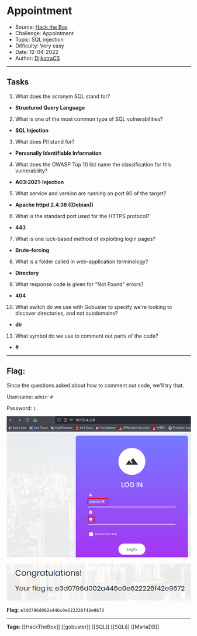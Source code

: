 # Appointment
* Source: [Hack the Box](https://hackthebox.com/)
* Challenge: Appointment
* Topic: SQL injection
* Difficulty: Very easy
* Date: 12-04-2022
* Author: [DjikstraCS](https://github.com/DjikstraCS)

---
## Tasks
1. What does the acronym SQL stand for? 
 - **Structured Query Language**
2. What is one of the most common type of SQL vulnerabilities?
- **SQL Injection**
3. What does PII stand for? 
- **Personally Identifiable Information**
4. What does the OWASP Top 10 list name the classification for this vulnerability? 
- **A03:2021-Injection**
5. What service and version are running on port 80 of the target?
- **Apache httpd 2.4.38 ((Debian))**
6. What is the standard port used for the HTTPS protocol? 
- **443**
7. What is one luck-based method of exploiting login pages? 
- **Brute-forcing**
8. What is a folder called in web-application terminology? 
- **Directory**
9. What response code is given for "Not Found" errors? 
- **404**
10. What switch do we use with Gobuster to specify we're looking to discover directories, and not subdomains? 
 - **dir**
11. What symbol do we use to comment out parts of the code? 
 - **#**

---
## Flag:
Since the questions asked about how to comment out code, we'll try that.

Username: `admin'#`

Password: `1`

![](./attachments/Pasted%20image%2020220412155331.png)

![](./attachments/Pasted%20image%2020220412155534.png)

**Flag:** `e3d0796d002a446c0e622226f42e9672`

---
**Tags:** [[HackTheBox]] [[gobuster]] [[SQL]] [[SQLi]] [[MariaDB]]